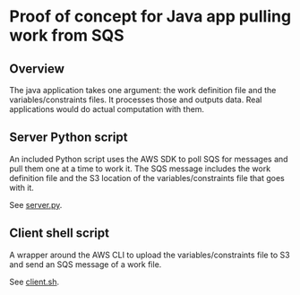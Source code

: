 # Proof of concept for Java app pulling work from SQS

## Overview

The java application takes one argument: the work definition file and the variables/constraints files.  It processes
those and outputs data.  Real applications would do actual computation with them.

## Server Python script

An included Python script uses the AWS SDK to poll SQS for messages and pull them one at a time to work it.
The SQS message includes the work definition file and the S3 location of the variables/constraints file that goes with it.

See [server.py](scripts/server.py).

## Client shell script

A wrapper around the AWS CLI to upload the variables/constraints file to S3 and send an SQS message of a work file.

See [client.sh](scripts/client.sh).
